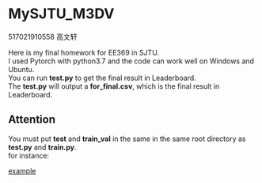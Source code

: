 # MySJTU_M3DV
517021910558 高文轩
  
Here is my final homework for EE369 in SJTU.  
I used Pytorch with python3.7 and the code can work well on Windows and Ubuntu.  
You can run **test.py** to get the final result in Leaderboard.  
The **test.py** will output a **for_final.csv**, which is the final result in Leaderboard.  
## Attention
You must put **test** and **train_val** in the same  in the same root directory as **test.py** and **train.py**.  
for instance:

[example](https://github.com/flying-gwx/My_SJTU_M3DV/edit/master/***github.png***)
